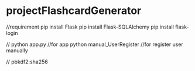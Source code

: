 # projectFlashcardGenerator

//requirement
pip install Flask
pip install Flask-SQLAlchemy
pip install flask-login

//
python app.py //for app
python manual_UserRegister //for register user manually

//
pbkdf2:sha256
<link rel="stylesheet" href="{{ url_for('static', filename='styles.css') }}">